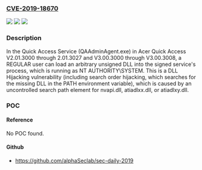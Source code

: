 ### [CVE-2019-18670](https://cve.mitre.org/cgi-bin/cvename.cgi?name=CVE-2019-18670)
![](https://img.shields.io/static/v1?label=Product&message=n%2Fa&color=blue)
![](https://img.shields.io/static/v1?label=Version&message=n%2Fa&color=blue)
![](https://img.shields.io/static/v1?label=Vulnerability&message=n%2Fa&color=brighgreen)

### Description

In the Quick Access Service (QAAdminAgent.exe) in Acer Quick Access V2.01.3000 through 2.01.3027 and V3.00.3000 through V3.00.3008, a REGULAR user can load an arbitrary unsigned DLL into the signed service's process, which is running as NT AUTHORITY\SYSTEM. This is a DLL Hijacking vulnerability (including search order hijacking, which searches for the missing DLL in the PATH environment variable), which is caused by an uncontrolled search path element for nvapi.dll, atiadlxx.dll, or atiadlxy.dll.

### POC

#### Reference
No POC found.

#### Github
- https://github.com/alphaSeclab/sec-daily-2019

